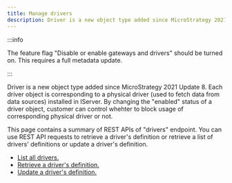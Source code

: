 ```yaml
---
title: Manage drivers
description: Driver is a new object type added since MicroStrategy 2021 Update 8. This page contains a summary of REST APIs of "drivers" endpoint. You can use REST API requests to retrieve a driver's definition or retrieve a list of drivers' definitions or update a driver's definition.
---
```


<Available since="2021 Update 9" />

:::info

The feature flag "Disable or enable gateways and drivers" should be turned on. This requires a full metadata update.

:::

Driver is a new object type added since MicroStrategy 2021 Update 8. Each driver object is corresponding to a physical driver (used to fetch data from data sources) installed in IServer. By changing the "enabled" status of a driver object, customer can control whehter to block usage of corresponding physical driver or not.

This page contains a summary of REST APIs of "drivers" endpoint. You can use REST API requests to retrieve a driver's definition or retrieve a list of drivers' definitions or update a driver's definition.

- [List all drivers.](./retrieve-drivers.md)
- [Retrieve a driver's definition.](./retrieve-a-driver-definition.md)
- [Update a driver's definition.](./update-a-driver-definition.md)

